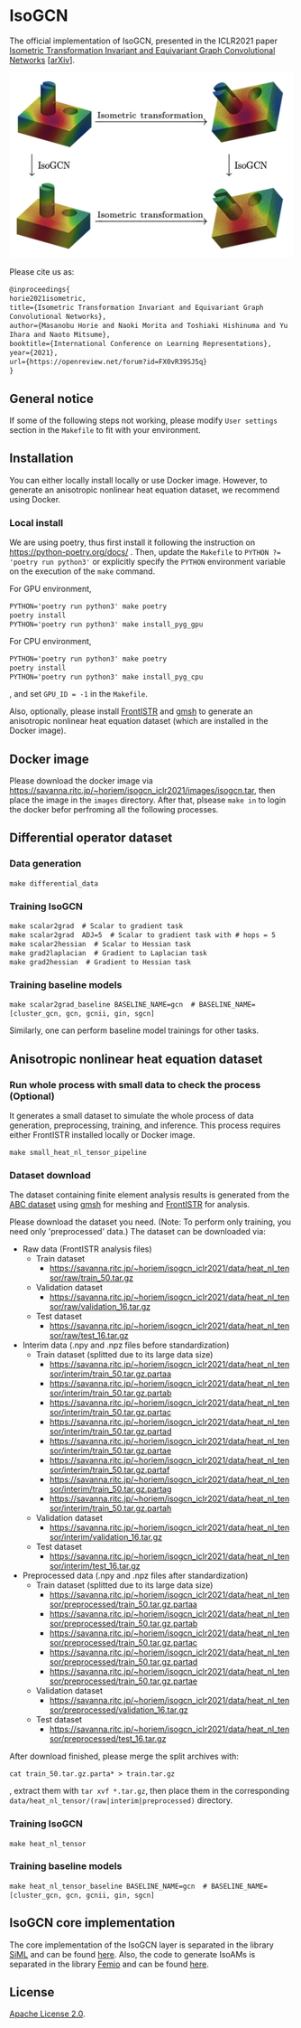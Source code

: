 # IsoGCN

The official implementation of IsoGCN, presented in the ICLR2021 paper [Isometric Transformation Invariant and Equivariant Graph Convolutional Networks](https://openreview.net/forum?id=FX0vR39SJ5q) [[arXiv](https://arxiv.org/abs/2005.06316)].

<img src="fig/README/isogcn.png" alt="isogcn" style="zoom:50%;" />



Please cite us as:

```
@inproceedings{
horie2021isometric,
title={Isometric Transformation Invariant and Equivariant Graph Convolutional Networks},
author={Masanobu Horie and Naoki Morita and Toshiaki Hishinuma and Yu Ihara and Naoto Mitsume},
booktitle={International Conference on Learning Representations},
year={2021},
url={https://openreview.net/forum?id=FX0vR39SJ5q}
}
```



## General notice

If some of the following steps not working, please modify `User settings` section in the `Makefile` to fit with your environment.



## Installation

You can either locally install locally or use Docker image. However, to generate an anisotropic nonlinear heat equation dataset, we recommend using Docker.

### Local install

We are using poetry, thus first install it following the instruction on https://python-poetry.org/docs/ . Then, update the `Makefile` to `PYTHON ?= 'poetry run python3'` or explicitly specify the `PYTHON` environment variable on the execution of the `make` command.

For GPU environment,

```
PYTHON='poetry run python3' make poetry
poetry install
PYTHON='poetry run python3' make install_pyg_gpu
```

For CPU environment,

```
PYTHON='poetry run python3' make poetry
poetry install
PYTHON='poetry run python3' make install_pyg_cpu
```

, and set `GPU_ID = -1` in the `Makefile`.

Also, optionally, please install [FrontISTR](https://github.com/FrontISTR/FrontISTR) and [gmsh](https://gitlab.onelab.info/gmsh/gmsh) to generate an anisotropic nonlinear heat equation dataset (which are installed in the Docker image). 



## Docker image

Please download the docker image via https://savanna.ritc.jp/~horiem/isogcn_iclr2021/images/isogcn.tar, then place the image in the `images` directory. After that, plsease `make in` to login the docker befor perfroming all the following processes.



## Differential operator dataset

### Data generation

```
make differential_data
```

### Training IsoGCN

```
make scalar2grad  # Scalar to gradient task
make scalar2grad  ADJ=5  # Scalar to gradient task with # hops = 5
make scalar2hessian  # Scalar to Hessian task
make grad2laplacian  # Gradient to Laplacian task
make grad2hessian  # Gradient to Hessian task
```

### Training baseline models

```
make scalar2grad_baseline BASELINE_NAME=gcn  # BASELINE_NAME=[cluster_gcn, gcn, gcnii, gin, sgcn]
```
Similarly, one can perform baseline model trainings for other tasks.



## Anisotropic nonlinear heat equation dataset

### Run whole process with small data to check the process (Optional)

It generates a small dataset to simulate the whole process of data generation, preprocessing, training, and inference. This process requires either FrontISTR installed locally or Docker image.

```
make small_heat_nl_tensor_pipeline
```

### Dataset download

The dataset containing finite element analysis results is generated from the [ABC dataset](https://deep-geometry.github.io/abc-dataset/) using [gmsh](https://gmsh.info/) for meshing and [FrontISTR](https://github.com/FrontISTR/FrontISTR) for analysis.

Please download the dataset you need. (Note: To perform only training, you need only 'preprocessed' data.) The dataset can be downloaded via:

* Raw data (FrontISTR analysis files)
  * Train dataset
    * https://savanna.ritc.jp/~horiem/isogcn_iclr2021/data/heat_nl_tensor/raw/train_50.tar.gz
  * Validation dataset
    * https://savanna.ritc.jp/~horiem/isogcn_iclr2021/data/heat_nl_tensor/raw/validation_16.tar.gz
  * Test dataset
    * https://savanna.ritc.jp/~horiem/isogcn_iclr2021/data/heat_nl_tensor/raw/test_16.tar.gz
* Interim data (.npy and .npz files before standardization)
  * Train dataset (splitted due to its large data size)
    * https://savanna.ritc.jp/~horiem/isogcn_iclr2021/data/heat_nl_tensor/interim/train_50.tar.gz.partaa
    * https://savanna.ritc.jp/~horiem/isogcn_iclr2021/data/heat_nl_tensor/interim/train_50.tar.gz.partab
    * https://savanna.ritc.jp/~horiem/isogcn_iclr2021/data/heat_nl_tensor/interim/train_50.tar.gz.partac
    * https://savanna.ritc.jp/~horiem/isogcn_iclr2021/data/heat_nl_tensor/interim/train_50.tar.gz.partad
    * https://savanna.ritc.jp/~horiem/isogcn_iclr2021/data/heat_nl_tensor/interim/train_50.tar.gz.partae
    * https://savanna.ritc.jp/~horiem/isogcn_iclr2021/data/heat_nl_tensor/interim/train_50.tar.gz.partaf
    * https://savanna.ritc.jp/~horiem/isogcn_iclr2021/data/heat_nl_tensor/interim/train_50.tar.gz.partag
    * https://savanna.ritc.jp/~horiem/isogcn_iclr2021/data/heat_nl_tensor/interim/train_50.tar.gz.partah
  * Validation dataset
    * https://savanna.ritc.jp/~horiem/isogcn_iclr2021/data/heat_nl_tensor/interim/validation_16.tar.gz
  * Test dataset
    * https://savanna.ritc.jp/~horiem/isogcn_iclr2021/data/heat_nl_tensor/interim/test_16.tar.gz
* Preprocessed data (.npy and .npz files after standardization)
  * Train dataset (splitted due to its large data size)
    * https://savanna.ritc.jp/~horiem/isogcn_iclr2021/data/heat_nl_tensor/preprocessed/train_50.tar.gz.partaa
    * https://savanna.ritc.jp/~horiem/isogcn_iclr2021/data/heat_nl_tensor/preprocessed/train_50.tar.gz.partab
    * https://savanna.ritc.jp/~horiem/isogcn_iclr2021/data/heat_nl_tensor/preprocessed/train_50.tar.gz.partac
    * https://savanna.ritc.jp/~horiem/isogcn_iclr2021/data/heat_nl_tensor/preprocessed/train_50.tar.gz.partad
    * https://savanna.ritc.jp/~horiem/isogcn_iclr2021/data/heat_nl_tensor/preprocessed/train_50.tar.gz.partae
  * Validation dataset
    * https://savanna.ritc.jp/~horiem/isogcn_iclr2021/data/heat_nl_tensor/preprocessed/validation_16.tar.gz
  * Test dataset
    * https://savanna.ritc.jp/~horiem/isogcn_iclr2021/data/heat_nl_tensor/preprocessed/test_16.tar.gz

After download finished, please merge the split archives with:

```
cat train_50.tar.gz.parta* > train.tar.gz
```

, extract them with `tar xvf *.tar.gz`, then place them in the corresponding `data/heat_nl_tensor/(raw|interim|preprocessed)` directory.

### Training IsoGCN

```
make heat_nl_tensor
```

### Training baseline models

```
make heat_nl_tensor_baseline BASELINE_NAME=gcn  # BASELINE_NAME=[cluster_gcn, gcn, gcnii, gin, sgcn]
```



## IsoGCN core implementation

The core implementation of the IsoGCN layer is separated in the library [SiML](https://github.com/ricosjp/siml) and can be found [here](https://github.com/ricosjp/siml/blob/master/siml/networks/iso_gcn.py). Also, the code to generate IsoAMs is separated in the library [Femio](https://github.com/ricosjp/femio) and can be found [here](https://github.com/ricosjp/femio/blob/ddda7ba18565e2ce52044be546d83f819a9cce27/femio/signal_processor.py#L807).



## License

[Apache License 2.0](./LICENSE).

